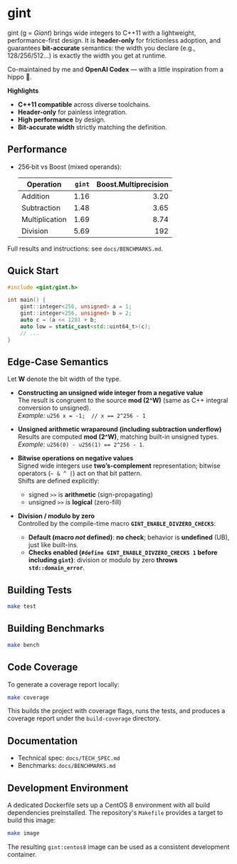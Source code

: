 # gint

gint (g = *Giant*) brings wide integers to C++11 with a lightweight, performance-first design. It is **header-only** for frictionless adoption, and guarantees **bit-accurate** semantics: the width you declare (e.g., 128/256/512…) is exactly the width you get at runtime.

Co-maintained by me and **OpenAI Codex** — with a little inspiration from a hippo 🦛.

**Highlights**

* **C++11 compatible** across diverse toolchains.
* **Header-only** for painless integration.
* **High performance** by design.
* **Bit-accurate width** strictly matching the definition.

## Performance

- 256‑bit vs Boost (mixed operands):

  | Operation       | `gint` | Boost.Multiprecision |
  | --------------- | -----: | -------------------: |
  | Addition        |  1.16  |                3.20 |
  | Subtraction     |  1.48  |                3.65 |
  | Multiplication  |  1.69  |                8.74 |
  | Division        |  5.69  |                 192 |

Full results and instructions: see `docs/BENCHMARKS.md`.


## Quick Start

```cpp
#include <gint/gint.h>

int main() {
    gint::integer<256, unsigned> a = 1;
    gint::integer<256, unsigned> b = 2;
    auto c = (a << 128) + b;
    auto low = static_cast<std::uint64_t>(c);
    // ...
}
```

## Edge-Case Semantics

Let **W** denote the bit width of the type.

- **Constructing an unsigned wide integer from a negative value**  
  The result is congruent to the source **mod \(2^W\)** (same as C++ integral conversion to unsigned).  
  *Example:* `u256 x = -1;  // x == 2^256 - 1`

- **Unsigned arithmetic wraparound (including subtraction underflow)**  
  Results are computed **mod \(2^W\)**, matching built-in unsigned types.  
  *Example:* `u256(0) - u256(1) == 2^256 - 1`.

- **Bitwise operations on negative values**  
  Signed wide integers use **two’s-complement** representation; bitwise operators (`~ & ^ |`) act on that bit pattern.  
  Shifts are defined explicitly:  
  - signed `>>` is **arithmetic** (sign-propagating)  
  - unsigned `>>` is **logical** (zero-fill)

- **Division / modulo by zero**  
  Controlled by the compile-time macro **`GINT_ENABLE_DIVZERO_CHECKS`**:
  - **Default (macro *not* defined)**: **no check**; behavior is **undefined** (UB), just like built-ins.
  - **Checks enabled (`#define GINT_ENABLE_DIVZERO_CHECKS 1` before including `gint`)**: division or modulo by zero **throws `std::domain_error`**.


## Building Tests

```bash
make test
```

## Building Benchmarks

```bash
make bench
```

## Code Coverage

To generate a coverage report locally:

```bash
make coverage
```

This builds the project with coverage flags, runs the tests, and
produces a coverage report under the `build-coverage` directory.

## Documentation

- Technical spec: `docs/TECH_SPEC.md`
- Benchmarks: `docs/BENCHMARKS.md`

## Development Environment

A dedicated Dockerfile sets up a CentOS 8 environment with all build
dependencies preinstalled. The repository's `Makefile` provides a target
to build this image:

```bash
make image
```

The resulting `gint:centos8` image can be used as a consistent
development container.

